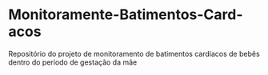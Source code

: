 # Monitoramente-Batimentos-Card-acos
Repositório do projeto de monitoramento de batimentos cardíacos de bebês dentro do período de gestação da mãe
